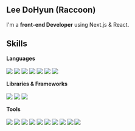 ## Lee DoHyun (Raccoon)

I'm a **front-end Developer** using Next.js & React.

## Skills

**Languages** <br/><br/>
<img src="https://img.shields.io/badge/HTML5-E34F26?style=flat-square&logo=html5&logoColor=white"> <img src="https://img.shields.io/badge/CSS3-1572B6?style=flat-square&logo=css3&logoColor=white">  <img src="https://img.shields.io/badge/C++-00599C?style=flat-square&logo=c%2B%2B&logoColor=white"> <img src="https://img.shields.io/badge/JavaScript-F7DF1E?style=flat-square&logo=javascript&logoColor=black"> <img src="https://shields.io/badge/TypeScript-3178C6?logo=TypeScript&logoColor=FFF&style=flat-square"> <img src="https://img.shields.io/badge/Java-007396?style=flat-square&logo=java&logoColor=white"> <img src="https://img.shields.io/badge/Android-3DDC84?style=flat-square&logo=android&logoColor=white">
<br/>

**Libraries & Frameworks** <br/><br/>
<img src="https://img.shields.io/badge/React-61DAFB?style=flat-square&logo=react&logoColor=black"> <img src="https://img.shields.io/badge/Next.js-000000?style=flat-square&logo=Next.js&logoColor=white"> <img src="https://img.shields.io/badge/Tailwind%20CSS-06B6D4?style=flat-square&logo=tailwindcss&logoColor=white">
<br/>

**Tools** <br/><br/>
<img src="https://img.shields.io/badge/Vercel-000000?style=flat-square&logo=vercel&logoColor=white"> <img src="https://img.shields.io/badge/Firebase-FFCA28?style=flat-square&logo=firebase&logoColor=white">  <img src="https://img.shields.io/badge/amazonaws-232F3E?style=flat-square&logo=amazonaws&logoColor=white"> <img src="https://img.shields.io/badge/Figma-F24E1E?style=flat-square&logo=figma&logoColor=white"> <img src="https://img.shields.io/badge/Notion-000000?style=flat-square&logo=notion&logoColor=white"> <img src="https://img.shields.io/badge/Git-F05032?style=flat-square&logo=git&logoColor=white"> <img src="https://img.shields.io/badge/GitHub-181717?style=flat-square&logo=github&logoColor=white"> <img src="https://img.shields.io/badge/Node.js-339933?style=flat-square&logo=Node.js&logoColor=white"> <img src="https://img.shields.io/badge/MySQL-4479A1?style=flat-square&logo=MySQL&logoColor=white"> <img src="https://img.shields.io/badge/Asana-003366?style=flat-square&logo=asana&logoColor=white">
